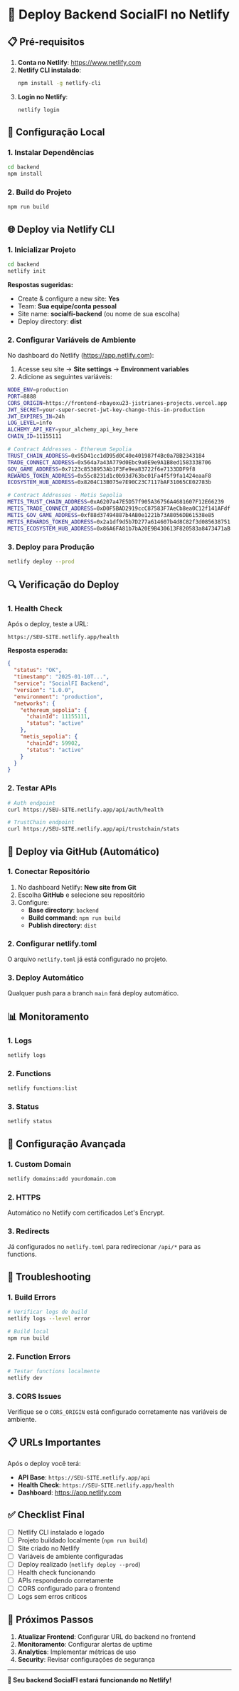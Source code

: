 <!--
Copyright (c) 2024-2034 jistriane Brunielli Silva de Oliveira <jistriane@live.com>
Criado do zero por mim. Removal of this notice is prohibited for 10 years.
-->

# 🚀 Deploy Backend SocialFI no Netlify

## 📋 Pré-requisitos

1. **Conta no Netlify**: https://www.netlify.com
2. **Netlify CLI instalado**:
   ```bash
   npm install -g netlify-cli
   ```
3. **Login no Netlify**:
   ```bash
   netlify login
   ```

## 🔧 Configuração Local

### 1. **Instalar Dependências**
```bash
cd backend
npm install
```

### 2. **Build do Projeto**
```bash
npm run build
```

## 🌐 Deploy via Netlify CLI

### 1. **Inicializar Projeto**
```bash
cd backend
netlify init
```

**Respostas sugeridas:**
- Create & configure a new site: **Yes**
- Team: **Sua equipe/conta pessoal**
- Site name: **socialfi-backend** (ou nome de sua escolha)
- Deploy directory: **dist**

### 2. **Configurar Variáveis de Ambiente**

No dashboard do Netlify (https://app.netlify.com):
1. Acesse seu site → **Site settings** → **Environment variables**
2. Adicione as seguintes variáveis:

```bash
NODE_ENV=production
PORT=8888
CORS_ORIGIN=https://frontend-nbayoxu23-jistrianes-projects.vercel.app
JWT_SECRET=your-super-secret-jwt-key-change-this-in-production
JWT_EXPIRES_IN=24h
LOG_LEVEL=info
ALCHEMY_API_KEY=your_alchemy_api_key_here
CHAIN_ID=11155111

# Contract Addresses - Ethereum Sepolia
TRUST_CHAIN_ADDRESS=0x95D41cc1dD95d0C40e401987f4Bc0a7BB2343184
TRADE_CONNECT_ADDRESS=0x564a7a43A779d0Ebc9a0E9e9A1B8ed1583338706
GOV_GAME_ADDRESS=0x7123c8538953Ab1F3Fe9ea83722f6e7133DDF9f8
REWARDS_TOKEN_ADDRESS=0x55c8231d1c0b93d763bc01Fa4f5f9fa1424eaaF8
ECOSYSTEM_HUB_ADDRESS=0x8204C13B075e7E90C23C7117bAF31065CE02783b

# Contract Addresses - Metis Sepolia
METIS_TRUST_CHAIN_ADDRESS=0xA6207a47E5D57f905A36756A4681607F12E66239
METIS_TRADE_CONNECT_ADDRESS=0xD0F5BAD2919ccC87583F7AeCb8ea0C12f141AFdf
METIS_GOV_GAME_ADDRESS=0xf88d37494887b4AB0e1221b73A8056DB61538e85
METIS_REWARDS_TOKEN_ADDRESS=0x2a1df9d5b7D277a614607b4d8C82f3d085638751
METIS_ECOSYSTEM_HUB_ADDRESS=0x86A6FA81b7bA20E9B430613F820583a8473471aB
```

### 3. **Deploy para Produção**
```bash
netlify deploy --prod
```

## 🔍 Verificação do Deploy

### 1. **Health Check**
Após o deploy, teste a URL:
```
https://SEU-SITE.netlify.app/health
```

**Resposta esperada:**
```json
{
  "status": "OK",
  "timestamp": "2025-01-10T...",
  "service": "SocialFI Backend",
  "version": "1.0.0",
  "environment": "production",
  "networks": {
    "ethereum_sepolia": {
      "chainId": 11155111,
      "status": "active"
    },
    "metis_sepolia": {
      "chainId": 59902,
      "status": "active"
    }
  }
}
```

### 2. **Testar APIs**
```bash
# Auth endpoint
curl https://SEU-SITE.netlify.app/api/auth/health

# TrustChain endpoint
curl https://SEU-SITE.netlify.app/api/trustchain/stats
```

## 🔧 Deploy via GitHub (Automático)

### 1. **Conectar Repositório**
1. No dashboard Netlify: **New site from Git**
2. Escolha **GitHub** e selecione seu repositório
3. Configure:
   - **Base directory**: `backend`
   - **Build command**: `npm run build`
   - **Publish directory**: `dist`

### 2. **Configurar netlify.toml**
O arquivo `netlify.toml` já está configurado no projeto.

### 3. **Deploy Automático**
Qualquer push para a branch `main` fará deploy automático.

## 📊 Monitoramento

### 1. **Logs**
```bash
netlify logs
```

### 2. **Functions**
```bash
netlify functions:list
```

### 3. **Status**
```bash
netlify status
```

## 🔧 Configuração Avançada

### 1. **Custom Domain**
```bash
netlify domains:add yourdomain.com
```

### 2. **HTTPS**
Automático no Netlify com certificados Let's Encrypt.

### 3. **Redirects**
Já configurados no `netlify.toml` para redirecionar `/api/*` para as functions.

## 🚨 Troubleshooting

### 1. **Build Errors**
```bash
# Verificar logs de build
netlify logs --level error

# Build local
npm run build
```

### 2. **Function Errors**
```bash
# Testar functions localmente
netlify dev
```

### 3. **CORS Issues**
Verifique se o `CORS_ORIGIN` está configurado corretamente nas variáveis de ambiente.

## 📋 URLs Importantes

Após o deploy você terá:
- **API Base**: `https://SEU-SITE.netlify.app/api`
- **Health Check**: `https://SEU-SITE.netlify.app/health`
- **Dashboard**: https://app.netlify.com

## ✅ Checklist Final

- [ ] Netlify CLI instalado e logado
- [ ] Projeto buildado localmente (`npm run build`)
- [ ] Site criado no Netlify
- [ ] Variáveis de ambiente configuradas
- [ ] Deploy realizado (`netlify deploy --prod`)
- [ ] Health check funcionando
- [ ] APIs respondendo corretamente
- [ ] CORS configurado para o frontend
- [ ] Logs sem erros críticos

## 🎯 Próximos Passos

1. **Atualizar Frontend**: Configurar URL do backend no frontend
2. **Monitoramento**: Configurar alertas de uptime
3. **Analytics**: Implementar métricas de uso
4. **Security**: Revisar configurações de segurança

---

**🎉 Seu backend SocialFI estará funcionando no Netlify!** 